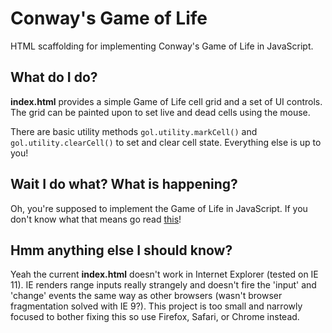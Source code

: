 # Conway's Game of Life

HTML scaffolding for implementing Conway's Game of Life in JavaScript.

## What do I do?

**index.html** provides a simple Game of Life cell grid and a set of UI controls. The grid can be painted upon to set live and dead cells using the mouse.

There are basic utility methods `gol.utility.markCell()` and `gol.utility.clearCell()` to set and clear cell state. Everything else is up to you!

## Wait I do what? What is happening?

Oh, you're supposed to implement the Game of Life in JavaScript. If you don't know what that means go read [this](http://en.wikipedia.org/wiki/Conway's_Game_of_Life)!

## Hmm anything else I should know?

Yeah the current **index.html** doesn't work in Internet Explorer (tested on IE 11). IE renders range inputs really strangely and doesn't fire the 'input' and 'change' events the same way as other browsers (wasn't browser fragmentation solved with IE 9?). This project is too small and narrowly focused to bother fixing this so use Firefox, Safari, or Chrome instead.